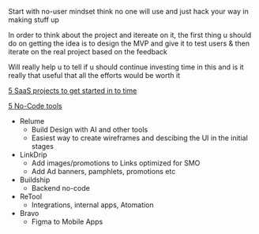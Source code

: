 Start with no-user mindset
think no one will use and just hack your way in making stuff up

In order to think about the project and itereate on it, the first thing u should do on getting the idea is to design the MVP and give it to test users & then iterate on the real project based on the feedback

Will really help u to tell if u should continue investing time in this and is it really that useful that all the efforts would be worth it

[5 SaaS projects to get started in to time](https://youtu.be/NTBeJjqf_IA?si=R6Min5WsFf-Hk9dJ)

[5 No-Code tools](https://youtu.be/NXUkC8swWls?si=usHs68CfsSM7BDeF)
- Relume
	- Build Design with AI and other tools
	- Easiest way to create wireframes and descibing the UI in the initial stages
- LinkDrip
	- Add images/promotions to Links optimized for SMO
	- Add Ad banners, pamphlets, promotions etc
- Buildship
	- Backend no-code
- ReTool
	- Integrations, internal apps, Atomation
- Bravo
	- Figma to Mobile Apps